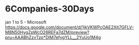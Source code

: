 # 6Companies-30Days

jan 1 to 5 - Microsoft
                  https://docs.google.com/document/d/1jkVKWPcOAE2Xjt7GFLV-M8N50HygZpWcO26REFa7dZM/preview?pru=AAABhZzvTzo*DlM7efygYLL__2YuUo1M4g

